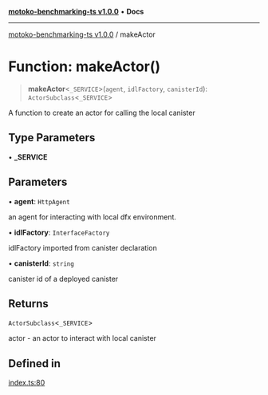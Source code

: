 [**motoko-benchmarking-ts v1.0.0**](../README.md) • **Docs**

***

[motoko-benchmarking-ts v1.0.0](../globals.md) / makeActor

# Function: makeActor()

> **makeActor**\<`_SERVICE`\>(`agent`, `idlFactory`, `canisterId`): `ActorSubclass`\<`_SERVICE`\>

A function to create an actor for calling the local canister

## Type Parameters

• **_SERVICE**

## Parameters

• **agent**: `HttpAgent`

an agent for interacting with local dfx environment.

• **idlFactory**: `InterfaceFactory`

idlFactory imported from canister declaration

• **canisterId**: `string`

canister id of a deployed canister

## Returns

`ActorSubclass`\<`_SERVICE`\>

actor - an actor to interact with local canister

## Defined in

[index.ts:80](https://github.com/ktry1/motoko-benchmarking-ts/blob/358ac8e3b4570fb43e76bccebf75f01c614e08ff/index.ts#L80)
